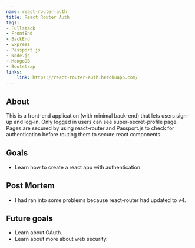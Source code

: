```yaml
---
name: react-router-auth
title: React Router Auth
tags:
- Fullstack
- FrontEnd
- BackEnd
- Express
- Passport.js
- Node.js
- MongoDB
- Bootstrap
links:
    link: https://react-router-auth.herokuapp.com/
---
```

## About
This is a front-end application (with minimal back-end) that lets users sign-up and log-in.  Only logged in users can see super-secret-profile page. Pages are secured by using react-router and Passport.js to check for authentication before routing them to secure react components.

## Goals
- Learn how to create a react app with authentication. 

## Post Mortem
- I had ran into some problems because react-router had updated to v4.

## Future goals
- Learn about OAuth.
- Learn about more about web security.